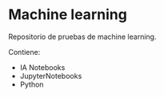 # Machine learning
Repositorio de pruebas de machine learning.

Contiene:  
- IA Notebooks
- JupyterNotebooks
- Python